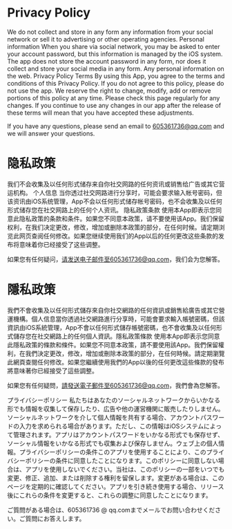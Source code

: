 # Privacy Policy
We do not collect and store in any form any information from your social network or sell it to advertising or other operating agencies. Personal information When you share via social network, you may be asked to enter your account password, but this information is managed by the iOS system. The app does not store the account password in any form, nor does it collect and store your social media in any form. Any personal information on the web. Privacy Policy Terms By using this App, you agree to the terms and conditions of this Privacy Policy. If you do not agree to this policy, please do not use the app. We reserve the right to change, modify, add or remove portions of this policy at any time. Please check this page regularly for any changes. If you continue to use any changes in our app after the release of these terms will mean that you have accepted these adjustments.

If you have any questions, please send an email to 605361736@qq.com and we will answer your questions.

# 隐私政策
我们不会收集及以任何形式储存来自你社交网路的任何资讯或销售给广告或其它营运机构。  个人信息  当你透过社交网路进行分享时，可能会要求输入帐号密码，但该资讯由iOS系统管理，App不会以任何形式储存帐号密码，也不会收集及以任何形式储存您在社交网路上的任何个人资讯。  隐私政策条款  使用本App即表示您同意此隐私政策的条款和条件。如果您不同意本政策，请不要使用该App。我们保留权利，在我们决定更改，修改，增加或删除本政策的部分，在任何时候。请定期浏览此网页查阅任何修改。如果您继续使用我们的App以后的任何更改这些条款的发布将意味着你已经接受了这些调整。

如果您有任何疑问，请发送电子邮件至605361736@qq.com，我们会为您解答。

# 隱私政策
我們不會收集及以任何形式儲存來自你社交網路的任何資訊或銷售給廣告或其它營運機構。個人信息當你透過社交網路進行分享時，可能會要求輸入帳號密碼，但該資訊由iOS系統管理，App不會以任何形式儲存帳號密碼，也不會收集及以任何形式儲存您在社交網路上的任何個人資訊。隱私政策條款 使用本App即表示您同意此隱私政策的條款和條件。如果您不同意本政策，請不要使用該App。我們保留權利，在我們決定更改，修改，增加或刪除本政策的部分，在任何時候。請定期瀏覽此網頁查閱任何修改。如果您繼續使用我們的App以後的任何更改這些條款的發布將意味著你已經接受了這些調整。

如果您有任何疑問，請發送電子郵件至605361736@qq.com，我們會為您解答。

プライバシーポリシー
私たちはあなたのソーシャルネットワークからいかなる形でも情報を収集して保存したり、広告や他の運営機関に販売したりしません。ソーシャルネットワークを介して個人情報を共有する場合、アカウントパスワードの入力を求められる場合があります。ただし、この情報はiOSシステムによって管理されます。アプリはアカウントパスワードをいかなる形式でも保存せず、ソーシャル情報をいかなる形式でも収集および保存しません。ウェブ上の個人情報。プライバシーポリシーの条件このアプリを使用することにより、このプライバシーポリシーの条件に同意したことになります。このポリシーに同意しない場合は、アプリを使用しないでください。当社は、このポリシーの一部をいつでも変更、修正、追加、または削除する権利を留保します。変更がある場合は、このページを定期的に確認してください。アプリを引き続き使用する場合、リリース後にこれらの条件を変更すると、これらの調整に同意したことになります。

ご質問がある場合は、605361736 @ qq.comまでメールでお問い合わせください。ご質問にお答えします。
